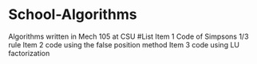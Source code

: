 # School-Algorithms
 Algorithms written in Mech 105 at CSU
#List
  Item 1
    Code of Simpsons 1/3 rule
  Item 2
    code using the false position method
   Item 3
    code using LU factorization
   
